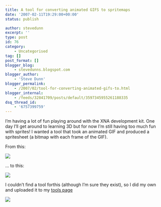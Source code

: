 ```yaml
---
title: A tool for converting animated GIFS to spritemaps
date: '2007-02-11T19:29:00+00:00'
status: publish

author: stevedunn
excerpt: ''
type: post
id: 76
category:
    - Uncategorised
tag: []
post_format: []
blogger_blog:
    - stevedunns.blogspot.com
blogger_author:
    - 'Steve Dunn'
blogger_permalink:
    - /2007/02/tool-for-converting-animated-gifs-to.html
blogger_internal:
    - /feeds/32841709/posts/default/3597345955261188335
dsq_thread_id:
    - '6757399759'
---
```

I’m having a lot of fun playing around with the XNA development kit. One day I’ll get around to learning 3D but for now I’m still having too much fun with sprites! I wanted a tool that took an animated GIF and produced a spritesheet (a bitmap with each frame of the GIF).

From this:

![](https://1006942498667707091-a-1802744773732722657-s-sites.googlegroups.com/site/stevedunns/TestImage2.gif?attachauth=ANoY7crAPox1-gfdl8n5YTrpiuspOYKA8vYDRwytIDkAppW-d4UN7Dt3JSmEPQYtivw6-cNfkbMTfW7qjUoLFlrV_-l7JDcRX3cezrS1_epq5X2pnefaYOych9BAyhKplfW_PPhwIlxWXAxP4hjNfi6PVqOCA574xHluTp0dzTUr7YfiVZpixvRkEUdji0TRW8NguYDxcycK&attredirects=0)

… to this:

![](https://sites.google.com/site/stevedunns/prisoner-full.jpg)

I couldn’t find a tool forthis (although I’m sure they exist), so I did my own and uploaded it to my [tools page](http://dunnhq.com/tools "Steve Dunn's Tools")

![](https://sites.google.com/site/stevedunns/GifToSpriteMapShot-full.jpg)